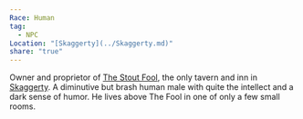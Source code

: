 ```yaml
---
Race: Human
tag:
  - NPC
Location: "[Skaggerty](../Skaggerty.md)"
share: "true"
---
```


Owner and proprietor of [The Stout Fool](../Locations/The%20Stout%20Fool.md), the only tavern and inn in [Skaggerty](../Skaggerty.md). A diminutive but brash human male with quite the intellect and a dark sense of humor. He lives above The Fool in one of only a few small rooms.